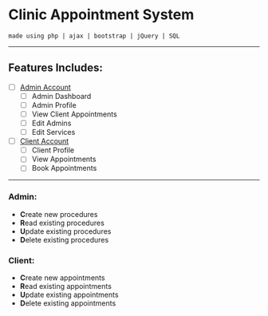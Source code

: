 # Clinic Appointment System
``made using php | ajax | bootstrap | jQuery | SQL``
***
## Features Includes:
- [ ] [Admin Account](#admin)
  - [ ] Admin Dashboard
  - [ ] Admin Profile
  - [ ] View Client Appointments
  - [ ] Edit Admins
  - [ ] Edit Services
- [ ] [Client Account](#client)
  - [ ] Client Profile
  - [ ] View Appointments
  - [ ] Book Appointments
-----
<a name="admin" />

### Admin:
- **C**reate new procedures
- **R**ead existing procedures
- **U**pdate existing procedures
- **D**elete existing procedures
<a name="client" />

### Client:
- **C**reate new appointments
- **R**ead existing appointments
- **U**pdate existing appointments
- **D**elete existing appointments
